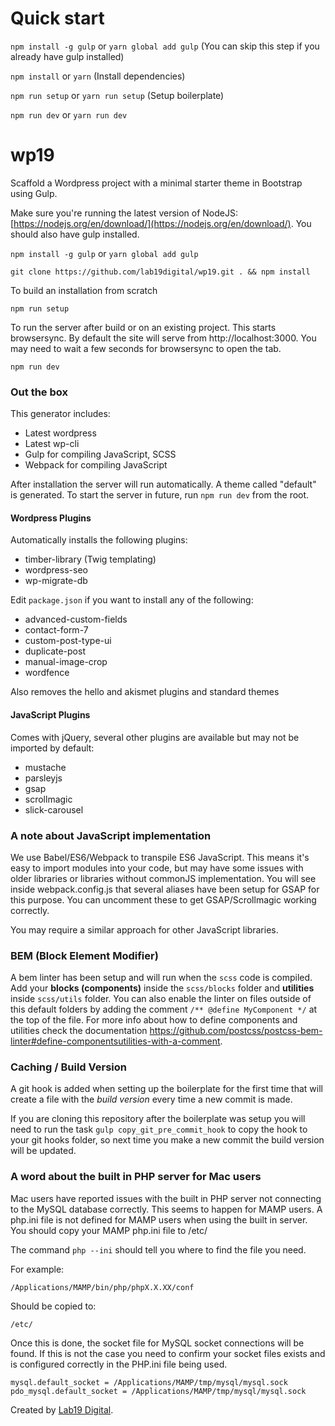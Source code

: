 # Quick start

`npm install -g gulp` or `yarn global add gulp` (You can skip this step if you already have gulp installed)

`npm install` or `yarn` (Install dependencies)

`npm run setup` or `yarn run setup` (Setup boilerplate)

`npm run dev` or `yarn run dev`

# wp19

Scaffold a Wordpress project with a minimal starter theme in Bootstrap using Gulp.

Make sure you're running the latest version of NodeJS: [https://nodejs.org/en/download/](https://nodejs.org/en/download/). You should also have gulp installed.

  `npm install -g gulp` or `yarn global add gulp`
  
  `git clone https://github.com/lab19digital/wp19.git . && npm install`

To build an installation from scratch

  `npm run setup`

To run the server after build or on an existing project. This starts browsersync. By default the site will serve from http://localhost:3000. You may need to wait a few seconds for browsersync to open the tab.

  `npm run dev`

### Out the box

This generator includes:

* Latest wordpress
* Latest wp-cli
* Gulp for compiling JavaScript, SCSS
* Webpack for compiling JavaScript

After installation the server will run automatically. A theme called "default" is generated. To start the server in future, run `npm run dev` from the root.

#### Wordpress Plugins

Automatically installs the following plugins:

* timber-library (Twig templating)
* wordpress-seo
* wp-migrate-db

Edit `package.json` if you want to install any of the following:

* advanced-custom-fields
* contact-form-7
* custom-post-type-ui
* duplicate-post
* manual-image-crop
* wordfence

Also removes the hello and akismet plugins and standard themes

#### JavaScript Plugins

Comes with jQuery, several other plugins are available but may not be imported by default:
- mustache
- parsleyjs
- gsap
- scrollmagic
- slick-carousel

### A note about JavaScript implementation

We use Babel/ES6/Webpack to transpile ES6 JavaScript. This means it's easy to import modules
into your code, but may have some issues with older libraries or libraries without commonJS
implementation. You will see inside webpack.config.js that several aliases have been setup
for GSAP for this purpose. You can uncomment these to get GSAP/Scrollmagic working correctly.

You may require a similar approach for other JavaScript libraries.

### BEM (Block Element Modifier)

A bem linter has been setup and will run when the `scss` code is compiled. Add your **blocks (components)** inside the `scss/blocks` folder and **utilities** inside `scss/utils` folder. You can also enable the linter on files outside of this default folders by adding the comment `/** @define MyComponent */` at the top of the file. For more info about how to define components and utilities check the documentation https://github.com/postcss/postcss-bem-linter#define-componentsutilities-with-a-comment.

### Caching / Build Version

A git hook is added when setting up the boilerplate for the first time that will create a file with the _build version_ every time a new commit is made.

If you are cloning this repository after the boilerplate was setup you will need to run the task `gulp copy_git_pre_commit_hook` to copy the hook to your git hooks folder, so next time you make a new commit the build version will be updated.

### A word about the built in PHP server for Mac users

Mac users have reported issues with the built in PHP server not connecting to the MySQL database correctly.
This seems to happen for MAMP users. A php.ini file is not defined for MAMP users when using the built
in server. You should copy your MAMP php.ini file to /etc/

The command `php --ini` should tell you where to find the file you need.

For example:

  `/Applications/MAMP/bin/php/phpX.X.XX/conf`

Should be copied to:

  `/etc/`

Once this is done, the socket file for MySQL socket connections will be found. If this is not the case
you need to confirm your socket files exists and is configured correctly in the PHP.ini file being used.

  `mysql.default_socket = /Applications/MAMP/tmp/mysql/mysql.sock`
  `pdo_mysql.default_socket = /Applications/MAMP/tmp/mysql/mysql.sock`

Created by <a href="https://lab19.dev/" target="_blank">Lab19 Digital</a>.
